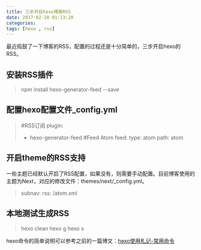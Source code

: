 ```yaml
---
title: 三步开启hexo博客RSS
date: 2017-02-28 01:13:20
categories:
tags: [hexo , rss]
---
```




最近捣鼓了一下博客的RSS，配置的过程还是十分简单的，三步开启hexo的RSS。

## 安装RSS插件
> npm install hexo-generator-feed --save

## 配置hexo配置文件_config.yml

> #RSS订阅
> plugin:
> - hexo-generator-feed
> #Feed Atom
> feed:
> type: atom
> path: atom

## 开启theme的RSS支持

一些主题已经默认开启了RSS配置，如果没有，则需要手动配置。目前博客使用的主题为Next，对应的修改文件：themes/next/_config.yml。

> subnav:
> rss: /atom.xml

## 本地测试生成RSS

> hexo clean
> hexo g
> hexo s

hexo命令的简单说明可以参考之前的一篇博文：[hexo使用札记-常用命令](https://www.maxfang.me/2016/06/19/hexo-series-0/)

